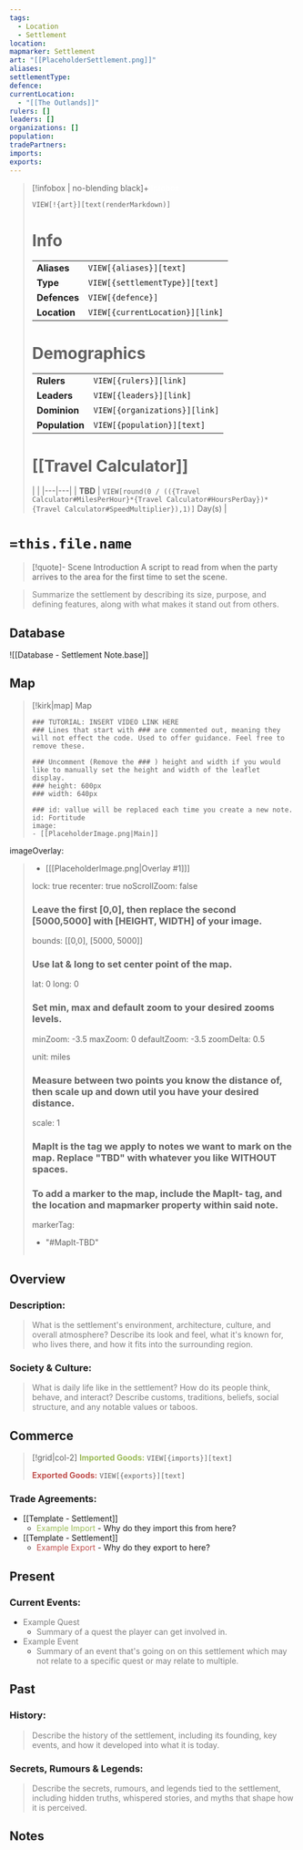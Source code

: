 ```yaml
---
tags:
  - Location
  - Settlement
location:
mapmarker: Settlement
art: "[[PlaceholderSettlement.png]]"
aliases:
settlementType:
defence:
currentLocation:
  - "[[The Outlands]]"
rulers: []
leaders: []
organizations: []
population:
tradePartners:
imports:
exports:
---
```


> [!infobox | no-blending black]+ <font color="#ffffff">Infobox</font>
> 
> `VIEW[!{art}][text(renderMarkdown)]`
> 
> # Info
> |  |  |
> |---|---|
> | **Aliases** | `VIEW[{aliases}][text]` |
> | **Type** | `VIEW[{settlementType}][text]` |
> | **Defences** | `VIEW[{defence}]` |
> | **Location** | `VIEW[{currentLocation}][link]` |
> 
> # Demographics
> |  |  |
> |---|---|
> | **Rulers** | `VIEW[{rulers}][link]` |
> | **Leaders** | `VIEW[{leaders}][link]` |
> | **Dominion** | `VIEW[{organizations}][link]` |
> | **Population** | `VIEW[{population}][text]` |
> 
> # [[Travel Calculator]] 
> | |
> |---|---|
> | **TBD** | `VIEW[round(0 / (({Travel Calculator#MilesPerHour}*{Travel Calculator#HoursPerDay})*{Travel Calculator#SpeedMultiplier}),1)]` Day(s) |

# `=this.file.name`

> [!quote]- Scene Introduction
> A script to read from when the party arrives to the area for the first time to set the scene.

> <font color="#7f7f7f">Summarize the settlement by describing its size, purpose, and defining features, along with what makes it stand out from others.</font>

## Database

![[Database - Settlement Note.base]]

## Map

> [!kirk|map] Map
> ```leaflet
> ### TUTORIAL: INSERT VIDEO LINK HERE
> ### Lines that start with ### are commented out, meaning they will not effect the code. Used to offer guidance. Feel free to remove these.
> 
> ### Uncomment (Remove the ### ) height and width if you would like to manually set the height and width of the leaflet display.
> ### height: 600px
> ### width: 640px
> 
> ### id: vallue will be replaced each time you create a new note.
> id: Fortitude
> image: 
> - [[PlaceholderImage.png|Main]]
imageOverlay:
> - [[[PlaceholderImage.png|Overlay #1]]]
> 
> lock: true
> recenter: true
> noScrollZoom: false
> ### Leave the first [0,0], then replace the second [5000,5000] with [HEIGHT, WIDTH] of your image.
> bounds: [[0,0], [5000, 5000]]
> 
> ### Use lat & long to set center point of the map.
> lat: 0
> long: 0
> 
> ### Set min, max and default zoom to your desired zooms levels.
> minZoom: -3.5
> maxZoom: 0
> defaultZoom: -3.5
> zoomDelta: 0.5
> 
> unit: miles
> ### Measure between two points you know the distance of, then scale up and down util you have your desired distance.
> scale: 1
> ### MapIt is the tag we apply to notes we want to mark on the map. Replace "TBD" with whatever you like WITHOUT spaces.
> ### To add a marker to the map, include the MapIt- tag, and the location and mapmarker property within said note.
> markerTag: 
> - "#MapIt-TBD"
> ```

## Overview

### Description:

> <font color="#7f7f7f">What is the settlement's environment, architecture, culture, and overall atmosphere? Describe its look and feel, what it's known for, who lives there, and how it fits into the surrounding region.</font>

### Society & Culture:

> <font color="#7f7f7f">What is daily life like in the settlement? How do its people think, behave, and interact? Describe customs, traditions, beliefs, social structure, and any notable values or taboos.</font>

## Commerce

> [!grid|col-2]
> <font color="#9bbb59">**Imported Goods:**</font> `VIEW[{imports}][text]`
>
> <font color="#c0504d">**Exported Goods:**</font> `VIEW[{exports}][text]`

### Trade Agreements:

- [[Template - Settlement]]
   - <font color="#9bbb59">Example Import</font> - Why do they import this from here?
- [[Template - Settlement]]
   - <font color="#c0504d">Example Export</font> - Why do they export to here?

## Present

### Current Events:

- <font color="#7f7f7f">Example Quest</font>
    -  <font color="#7f7f7f">Summary of a quest the player can get involved in.</font>
- <font color="#7f7f7f">Example Event</font>
    - <font color="#7f7f7f">Summary of an event that's going on on this settlement which may not relate to a specific quest or may relate to multiple.</font>

## Past

### History:

> <font color="#7f7f7f">Describe the history of the settlement, including its founding, key events, and how it developed into what it is today.</font>

### Secrets, Rumours & Legends:

> <font color="#7f7f7f">Describe the secrets, rumours, and legends tied to the settlement, including hidden truths, whispered stories, and myths that shape how it is perceived.</font>

## Notes

